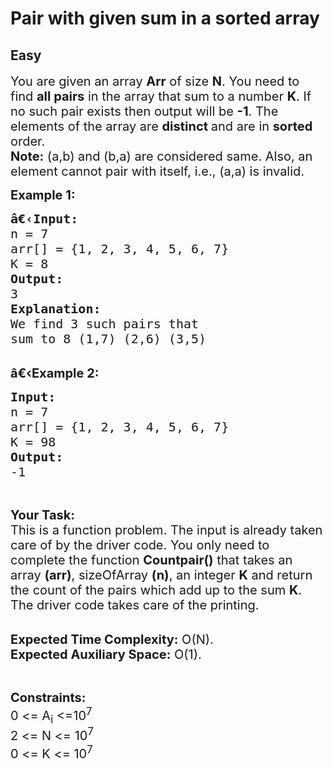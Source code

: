 # Pair with given sum in a sorted array
## Easy
<div class="problems_problem_content__Xm_eO"><p><span style="font-size:20px">You are given an array <strong>Arr</strong> of size <strong>N</strong>. You need to find <strong>all pairs</strong> in the array that sum to a number <strong>K</strong>. If no such pair exists then output will be <strong>-1</strong>. The elements of the array are <strong>distinct </strong>and are in <strong>sorted </strong>order.<br>
<strong>Note:</strong> (a,b) and (b,a) are considered same. Also, an element cannot pair with itself, i.e., (a,a) is invalid.</span></p>

<p><span style="font-size:20px"><strong>Example 1:</strong></span></p>

<pre><span style="font-size:20px"><strong>â€‹</strong><strong>Input:
</strong>n = 7
arr[] = {1, 2, 3, 4, 5, 6, 7}
K = 8
<strong>Output:
</strong>3
<strong>Explanation:</strong>
We find 3 such pairs that
sum to 8 (1,7) (2,6) (3,5)
</span></pre>

<p><br>
<span style="font-size:20px"><strong>â€‹Example 2:</strong></span></p>

<pre><span style="font-size:20px"><strong>Input:
</strong>n = 7
arr[] = {1, 2, 3, 4, 5, 6, 7}
K = 98 <strong>
Output:
</strong>-1 </span></pre>

<p>&nbsp;</p>

<p><span style="font-size:20px"><strong>Your Task:</strong><br>
This is a function problem. The input is already taken care of by the driver code. You only need to complete the function <strong>Countpair()</strong> that takes an array <strong>(arr)</strong>, sizeOfArray <strong>(n)</strong>, an integer <strong>K</strong> and return the count of the pairs which add up to the sum <strong>K</strong>. The driver code takes care of the printing.</span></p>

<p><br>
<span style="font-size:20px"><strong>Expected Time Complexity:</strong>&nbsp;O(N).<br>
<strong>Expected Auxiliary Space:</strong>&nbsp;O(1).</span></p>

<p>&nbsp;</p>

<p><span style="font-size:20px"><strong>Constraints:</strong><br>
0 &lt;= A<sub>i</sub> &lt;=10<sup>7</sup><br>
2 &lt;= N &lt;= 10<sup>7</sup><br>
0 &lt;= K &lt;= 10<sup>7</sup></span></p>
</div>